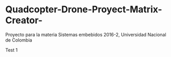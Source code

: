 # Quadcopter-Drone-Proyect-Matrix-Creator-
Proyecto para la materia Sistemas embebidos 2016-2, Universidad Nacional de Colombia


Test 1
